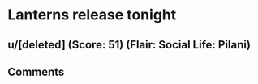 # Lanterns release tonight
## u/[deleted] (Score: 51) (Flair: Social Life: Pilani)



## Comments




